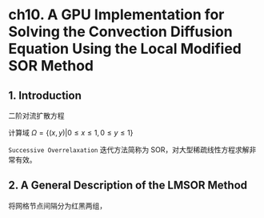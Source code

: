 # ch10. A GPU Implementation for Solving the Convection Diffusion Equation Using the Local Modified SOR Method

## 1. Introduction

二阶对流扩散方程


计算域 $\Omega = \{ (x,y) | 0 \le x \le 1, 0 \le y \le 1 \}$

`Successive Overrelaxation` 迭代方法简称为 SOR，对大型稀疏线性方程求解非常有效。

## 2. A General Description of the LMSOR Method

将网格节点间隔分为红黑两组，
